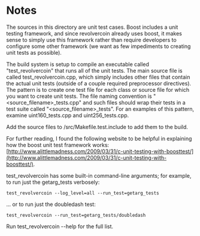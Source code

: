 # Notes
The sources in this directory are unit test cases.  Boost includes a
unit testing framework, and since revolvercoin already uses boost, it makes
sense to simply use this framework rather than require developers to
configure some other framework (we want as few impediments to creating
unit tests as possible).

The build system is setup to compile an executable called "test_revolvercoin"
that runs all of the unit tests.  The main source file is called
test_revolvercoin.cpp, which simply includes other files that contain the
actual unit tests (outside of a couple required preprocessor
directives).  The pattern is to create one test file for each class or
source file for which you want to create unit tests.  The file naming
convention is "<source_filename>_tests.cpp" and such files should wrap
their tests in a test suite called "<source_filename>_tests".  For an
examples of this pattern, examine uint160_tests.cpp and
uint256_tests.cpp.

Add the source files to /src/Makefile.test.include to add them to the build.

For further reading, I found the following website to be helpful in
explaining how the boost unit test framework works:
[http://www.alittlemadness.com/2009/03/31/c-unit-testing-with-boosttest/](http://www.alittlemadness.com/2009/03/31/c-unit-testing-with-boosttest/).

test_revolvercoin has some built-in command-line arguments; for
example, to run just the getarg_tests verbosely:

    test_revolvercoin --log_level=all --run_test=getarg_tests

... or to run just the doubledash test:

    test_revolvercoin --run_test=getarg_tests/doubledash

Run  test_revolvercoin --help   for the full list.

